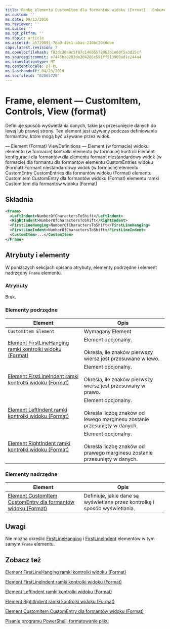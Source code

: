 ```yaml
---
title: Ramkę elementu CustomItem dla formantów widoku (Format) | Dokumentacja firmy Microsoft
ms.custom: ''
ms.date: 09/13/2016
ms.reviewer: ''
ms.suite: ''
ms.tgt_pltfrm: ''
ms.topic: article
ms.assetid: a5729091-78a9-4bc1-abac-210bc20c6dbe
caps.latest.revision: 7
ms.openlocfilehash: f93dc20a9c5f87c14605578062b1e60f5a3d25cf
ms.sourcegitcommit: e7445ba8203da304286c591ff513900ad1c244a4
ms.translationtype: MT
ms.contentlocale: pl-PL
ms.lasthandoff: 04/23/2019
ms.locfileid: "62065720"
---
```

# <a name="frame-element-for-customitem-for-controls-for-view-format"></a>Frame, element — CustomItem, Controls, View (format)

Definiuje sposób wyświetlania danych, takie jak przesunięcie danych do lewej lub prawej strony. Ten element jest używany podczas definiowania formantów, które mogą być używane przez widok.

— Element (Format) ViewDefinitions — Element (w formacie) widoku elementu (w formacie) kontrolki elementu (w formacie) kontroli Element konfiguracji dla formantów dla elementu formant niestandardowy widok (w formacie) dla formantu dla formantów elementu CustomEntries widoku (Format) Formant niestandardowy widok (w formacie) elementu CustomEntry CustomEntries dla formantów widoku (Format) elementu CustomItem CustomEntry dla formantów widoku (Format) elementu ramki CustomItem dla formantów widoku (Format)

## <a name="syntax"></a>Składnia

```xml
<Frame>
  <LeftIndent>NumberOfCharactersToShift</LeftIndent>
  <RightIndent>NumberOfCharactersToShift</RightIndent>
  <FirstLineHanging>NumberOfCharactersToShift</FirstLineHanging>
  <FirstLineIndent>NumberOfCharactersToShift</FirstLineIndent>
  <CustomItem>...</CustomItem>
</Frame>
```

## <a name="attributes-and-elements"></a>Atrybuty i elementy

W poniższych sekcjach opisano atrybuty, elementy podrzędne i element nadrzędny `Frame` elementu.

### <a name="attributes"></a>Atrybuty

Brak.

### <a name="child-elements"></a>Elementy podrzędne

|Element|Opis|
|-------------|-----------------|
|`CustomItem Element`|Wymagany Element|
|[Element FirstLineHanging ramki kontrolki widoku (Format)](./firstlinehanging-element-for-frame-for-controls-for-view-format.md)|Element opcjonalny.<br /><br /> Określa, ile znaków pierwszy wiersz jest przesuwane w lewo.|
|[Element FirstLineIndent ramki kontrolki widoku (Format)](./firstlineindent-element-for-frame-for-controls-for-view-format.md)|Element opcjonalny.<br /><br /> Określa, ile znaków pierwszy wiersz jest przesuwany w prawo.|
|[Element LeftIndent ramki kontrolki widoku (Format)](./leftindent-element-for-frame-for-controls-for-view-format.md)|Element opcjonalny.<br /><br /> Określa liczbę znaków od lewego marginesu zostanie przesunięty w danych.|
|[Element RightIndent ramki kontrolki widoku (Format)](./rightindent-element-for-frame-for-controls-for-view-format.md)|Element opcjonalny.<br /><br /> Określa liczbę znaków od prawego marginesu zostanie przesunięty w danych.|

### <a name="parent-elements"></a>Elementy nadrzędne

|Element|Opis|
|-------------|-----------------|
|[Element CustomItem CustomEntry dla formantów widoku (Format)](./customitem-element-for-customentry-for-controls-for-view-format.md)|Definiuje, jakie dane są wyświetlane przez kontrolkę i sposób wyświetlania.|

## <a name="remarks"></a>Uwagi

Nie można określić [FirstLineHanging](./firstlinehanging-element-for-frame-for-controls-for-view-format.md) i [FirstLineIndent](./firstlineindent-element-for-frame-for-controls-for-view-format.md) elementów w tym samym `Frame` elementu.

## <a name="see-also"></a>Zobacz też

[Element FirstLineHanging ramki kontrolki widoku (Format)](./firstlinehanging-element-for-frame-for-controls-for-view-format.md)

[Element FirstLineIndent ramki kontrolki widoku (Format)](./firstlineindent-element-for-frame-for-controls-for-view-format.md)

[Element LeftIndent ramki kontrolki widoku (Format)](./leftindent-element-for-frame-for-controls-for-view-format.md)

[Element RightIndent ramki kontrolki widoku (Format)](./rightindent-element-for-frame-for-controls-for-view-format.md)

[Element CustomItem CustomEntry dla formantów widoku (Format)](./customitem-element-for-customentry-for-controls-for-view-format.md)

[Pisanie programu PowerShell, formatowanie pliku](./writing-a-powershell-formatting-file.md)
